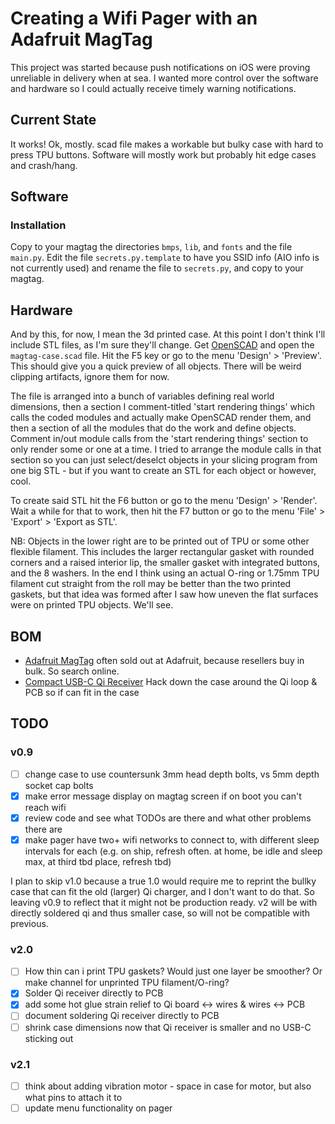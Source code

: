 # Creating a Wifi Pager with an Adafruit MagTag

This project was started because push notifications on iOS were proving unreliable in delivery when at sea. 
I wanted more control over the software and hardware so I could actually receive timely warning notifications.

## Current State

It works! Ok, mostly. scad file makes a workable but bulky case with hard to press TPU buttons.
Software will mostly work but probably hit edge cases and crash/hang.

## Software

### Installation

Copy to your magtag the directories `bmps`, `lib`, and `fonts` and the file `main.py`. Edit the file `secrets.py.template` to have you SSID info (AIO info is not currently used) and rename the file to `secrets.py`, and copy to your magtag.

## Hardware

And by this, for now, I mean the 3d printed case. At this point I don't think I'll include STL files, as I'm sure they'll change. Get [OpenSCAD](https://openscad.org) and open the `magtag-case.scad` file. Hit the F5 key or go to the menu 'Design' > 'Preview'. This should give you a quick preview of all objects. There will be weird clipping artifacts, ignore them for now. 

The file is arranged into a bunch of variables defining real world dimensions, then a section I comment-titled 'start rendering things' which calls the coded modules and actually make OpenSCAD render them, and then a section of all the modules that do the work and define objects. Comment in/out module calls from the 'start rendering things' section to only render some or one at a time. I tried to arrange the module calls in that section so you can just select/deselct objects in your slicing program from one big STL - but if you want to create an STL for each object or however, cool.

To create said STL hit the F6 button or go to the menu 'Design' > 'Render'. Wait a while for that to work, then hit the F7 button or go to the menu 'File' > 'Export' > 'Export as STL'.

NB: Objects in the lower right are to be printed out of TPU or some other flexible filament. This includes the larger rectangular gasket with rounded corners and a raised interior lip, the smaller gasket with integrated buttons, and the 8 washers. In the end I think using an actual O-ring or 1.75mm TPU filament cut straight from the roll may be better than the two printed gaskets, but that idea was formed after I saw how uneven the flat surfaces were on printed TPU objects. We'll see.

## BOM
- [Adafruit MagTag](https://www.adafruit.com/product/4800) often sold out at Adafruit, because resellers buy in bulk. So search online.
- [Compact USB-C Qi Receiver](https://www.amazon.com/gp/product/B07CVXW3MV/) Hack down the case around the Qi loop & PCB so if can fit in the case

## TODO

### v0.9
- [ ] change case to use countersunk 3mm head depth bolts, vs 5mm depth socket cap bolts
- [x] make error message display on magtag screen if on boot you can't reach wifi
- [x] review code and see what TODOs are there and what other problems there are
- [x] make pager have two+ wifi networks to connect to, with different sleep intervals for each (e.g. on ship, refresh often. at home, be idle and sleep max, at third tbd place, refresh tbd)

I plan to skip v1.0 because a true 1.0 would require me to reprint the bullky case that can fit the old (larger) Qi charger, and I don't want to do that. So leaving v0.9 to reflect that it might not be production ready. v2 will be with directly soldered qi and thus smaller case, so will not be compatible with previous.

### v2.0
- [ ] How thin can i print TPU gaskets? Would just one layer be smoother? Or make channel for unprinted TPU filament/O-ring?
- [x] Solder Qi receiver directly to PCB
- [x] add some hot glue strain relief to Qi board <-> wires & wires <-> PCB
- [ ] document soldering Qi receiver directly to PCB
- [ ] shrink case dimensions now that Qi receiver is smaller and no USB-C sticking out 

### v2.1
- [ ] think about adding vibration motor - space in case for motor, but also what pins to attach it to
- [ ] update menu functionality on pager
